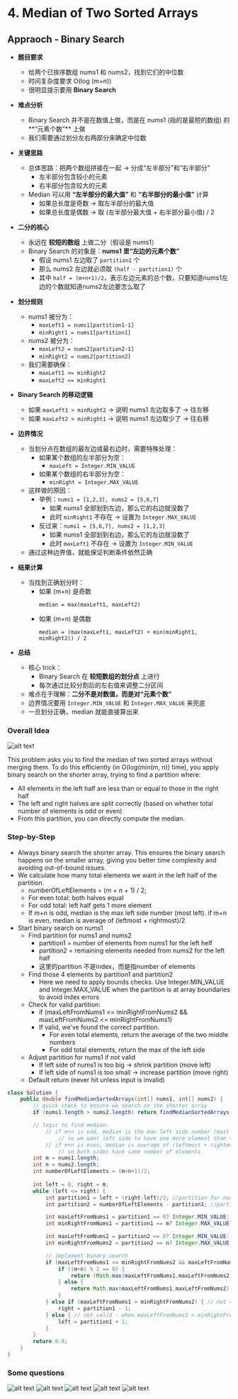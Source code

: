 # 4. Median of Two Sorted Arrays

## Appraoch - Binary Search

- **题目要求**
  - 给两个已排序数组 nums1 和 nums2，找到它们的中位数
  - 时间复杂度要求 O(log (m+n))
  - 很明显提示要用 **Binary Search**

- **难点分析**
  - Binary Search 并不是在数值上做，而是在 nums1 (指的是最短的数组) 的**“元素个数”** 上做
  - 我们需要通过划分左右两部分来确定中位数

- **关键思路**
  - 总体思路：把两个数组拼接在一起 → 分成“左半部分”和“右半部分”
    - 左半部分包含较小的元素
    - 右半部分包含较大的元素
  - Median 可以用 **“左半部分的最大值”** 和 **“右半部分的最小值”** 计算
    - 如果总长度是奇数 → 取左半部分的最大值
    - 如果总长度是偶数 → 取 (左半部分最大值 + 右半部分最小值) / 2

- **二分的核心**
  - 永远在 **较短的数组** 上做二分（假设是 nums1）
  - Binary Search 的对象是：**nums1 里“左边的元素个数”**
    - 假设 nums1 左边取了 `partition1` 个
    - 那么 nums2 左边就必须取 `(half - partition1)` 个
    - 其中 `half = (m+n+1)/2`，表示左边元素的总个数，只要知道nums1左边的个数就知道nums2左边要怎么取了

- **划分规则**
  - nums1 被分为：
    - `maxLeft1 = nums1[partition1-1]`
    - `minRight1 = nums1[partition1]`
  - nums2 被分为：
    - `maxLeft2 = nums2[partition2-1]`
    - `minRight2 = nums2[partition2]`
  - 我们需要确保：
    - `maxLeft1 <= minRight2`
    - `maxLeft2 <= minRight1`

- **Binary Search 的移动逻辑**
  - 如果 `maxLeft1 > minRight2` → 说明 nums1 左边取多了 → 往左移
  - 如果 `maxLeft2 > minRight1` → 说明 nums1 左边取少了 → 往右移

- **边界情况**
  - 当划分点在数组的最左边或最右边时，需要特殊处理：
    - 如果某个数组的左半部分为空：
      - `maxLeft = Integer.MIN_VALUE`
    - 如果某个数组的右半部分为空：
      - `minRight = Integer.MAX_VALUE`
  - 这样做的原因：
    - 举例：`nums1 = [1,2,3], nums2 = [5,6,7]`
      - 如果 nums1 全部划到左边，那么它的右边就没数了
      - 此时 `minRight1` 不存在 → 设置为 `Integer.MAX_VALUE`
    - 反过来：`nums1 = [5,6,7], nums2 = [1,2,3]`
      - 如果 nums1 全部划到右边，那么它的左边就没数了
      - 此时 `maxLeft1` 不存在 → 设置为 `Integer.MIN_VALUE`
  - 通过这种边界值，就能保证判断条件依然正确

- **结果计算**
  - 当找到正确划分时：
    - 如果 (m+n) 是奇数
      ```
      median = max(maxLeft1, maxLeft2)
      ```
    - 如果 (m+n) 是偶数
      ```
      median = (max(maxLeft1, maxLeft2) + min(minRight1, minRight2)) / 2
      ```

- **总结**
  - 核心 trick：
    - Binary Search 在 **较短数组的划分点** 上进行
    - 每次通过比较分割后的左右值来调整二分区间
  - 难点在于理解：**二分不是对数值，而是对“元素个数”**
  - 边界情况要用 `Integer.MIN_VALUE` 和 `Integer.MAX_VALUE` 来兜底
  - 一旦划分正确，median 就能直接算出来


### Overall Idea
![alt text](image-7.png)

This problem asks you to find the median of two sorted arrays without merging them.
To do this efficiently (in O(log(min(m, n)) time), you apply binary search on the shorter array, trying to find a partition where:
- All elements in the left half are less than or equal to those in the right half
- The left and right halves are split correctly (based on whether total number of elements is odd or even)
- From this partition, you can directly compute the median.

### Step-by-Step
- Always binary search the shorter array. This ensures the binary search happens on the smaller array, giving you better time complexity and avoiding out-of-bound issues.
- We calculate how many total elements we want in the left half of the partition.
    - numberOfLeftElements = (m + n + 1) / 2;
    - For even total: both halves equal
    - For odd total: left half gets 1 more element
    -  If m+n is odd, median is the max left side number (most left). if m+n is even, median is average of (leftmost + rightmost)/2
- Start binary search on nums1
    - Find partition for nums1 and nums2
        - partition1 = number of elements from nums1 for the left helf
        - partition2 = remaining elements needed from nums2 for the left half
        - 这里的partition 不是index，而是指number of elements
    - Find those 4 elements by partition1 and partition2
        - Here we need to apply bounds checks. Use Integer.MIN_VALUE and Integer.MAX_VALUE when the partition is at array boundaries to avoid index errors
    - Check for valid partition: 
        - if (maxLeftFromNums1 <= minRightFromNums2 && maxLeftFromNums2 <= minRightFromNums1)
        - If valid, we’ve found the correct partition.
            - For even total elements, return the average of the two middle numbers
            - For odd total elements, return the max of the left side
    - Adjust partition for nums1 if not valid
        - If left side of nums1 is too big → shrink partition (move left)
        - If left side of nums1 is too small → increase partition (move right)
    - Default return (never hit unless input is invalid)

```java
class Solution {
    public double findMedianSortedArrays(int[] nums1, int[] nums2) {
        // quick check to ensure we search on the shorter array
        if (nums1.length > nums2.length) return findMedianSortedArrays(nums2, nums1);

        // logic to find median: 
            // if m+n is odd, median is the max left side number (most left)
                // so we want left side to have one more element than the right side
            // if m+n is even, median is average of (leftmost + rightmost)/2
                // so both sides have same number of elements
        int m = nums1.length;
        int n = nums2.length;
        int numberOfLeftElements = (m+n+1)/2;
        
        int left = 0, right = m;
        while (left <= right) {
            int partition1 = left + (right-left)/2; //partition for nums1, number of elements we need for leftside from nums1
            int partition2 = numberOfLeftElements - partition1; //partition for nums2, number of elements we need for leftside from nums2

            int maxLeftFromNums1 = partition1 == 0? Integer.MIN_VALUE: nums1[partition1-1];
            int minRightFromNums1 = partition1 == m? Integer.MAX_VALUE: nums1[partition1];

            int maxLeftFromNums2 = partition2 == 0? Integer.MIN_VALUE: nums2[partition2-1];
            int minRightFromNums2 = partition2 == n? Integer.MAX_VALUE: nums2[partition2];

            // implement binary search
            if (maxLeftFromNums1 <= minRightFromNums2 && maxLeftFromNums2 <= minRightFromNums1) { // valid
                if ((m+n) % 2 == 0) {
                    return (Math.max(maxLeftFromNums1,maxLeftFromNums2) + Math.min(minRightFromNums1, minRightFromNums2)) / 2.0;
                } else {
                    return Math.max(maxLeftFromNums1,maxLeftFromNums2);
                }
            } else if (maxLeftFromNums1 > minRightFromNums2) { // not valid
                right = partition1 - 1;
            } else { // not valid - when maxLeftFromNums2 > minRightFromNums1
                left = partition1 + 1;
            }
        }
        return 0.0;
    }
}
```

### Some questions
![alt text](image-8.png)
![alt text](image-9.png)
![alt text](image-10.png)
![alt text](image-11.png)
![alt text](image-12.png)